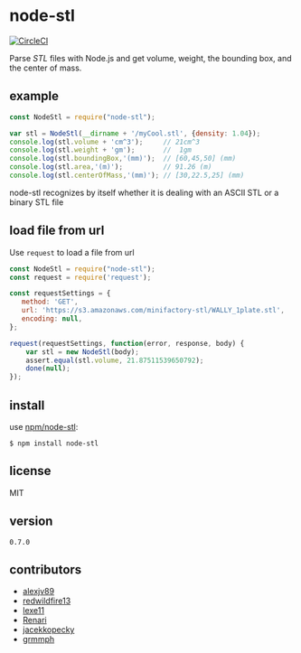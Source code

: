node-stl
========

[![CircleCI](https://circleci.com/gh/johannesboyne/node-stl.svg?style=svg)](https://circleci.com/gh/johannesboyne/node-stl)

Parse *STL* files with Node.js and get volume, weight, the bounding box, and the center of mass.

## example

```javascript
const NodeStl = require("node-stl");

var stl = NodeStl(__dirname + '/myCool.stl', {density: 1.04});
console.log(stl.volume + 'cm^3');     // 21cm^3
console.log(stl.weight + 'gm');       //  1gm
console.log(stl.boundingBox,'(mm)');  // [60,45,50] (mm)
console.log(stl.area,'(m)');          // 91.26 (m)
console.log(stl.centerOfMass,'(mm)'); // [30,22.5,25] (mm)
```
node-stl recognizes by itself whether it is dealing with an ASCII STL or a binary STL file

## load file from url

Use `request` to load a file from url

```javascript
const NodeStl = require("node-stl");
const request = require('request');

const requestSettings = {
   method: 'GET',
   url: 'https://s3.amazonaws.com/minifactory-stl/WALLY_1plate.stl',
   encoding: null,
};

request(requestSettings, function(error, response, body) {
    var stl = new NodeStl(body);
    assert.equal(stl.volume, 21.87511539650792);
    done(null);
});
```

## install

use [npm/node-stl](https://www.npmjs.com/package/node-stl):

```shell
$ npm install node-stl
```

## license

MIT

## version

`0.7.0`

## contributors

- [alexjv89](https://github.com/alexjv89)
- [redwildfire13](https://github.com/redwildfire13)
- [lexe11](https://github.com/lexe11)
- [Renari](https://github.com/Renari)
- [jacekkopecky](https://github.com/jacekkopecky)
- [grmmph](https://github.com/grmmph)
